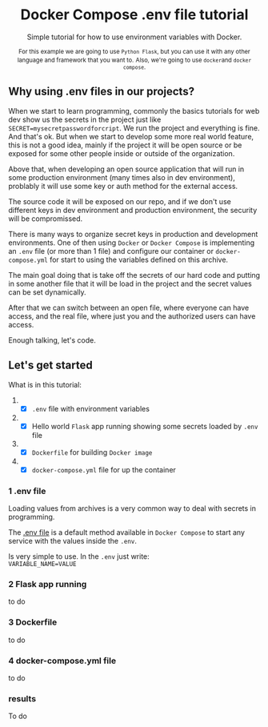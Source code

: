 <div align="center">

# Docker Compose .env file tutorial

Simple tutorial for how to use environment variables with Docker. 

<small>For this example we are going to use `Python Flask`, but you can use it with any other language and framework that you want to.</small>
<small>Also, we're going to use `docker`and `docker compose`.</small>
 
</div>

## Why using .env files in our projects?
When we start to learn programming, commonly the basics tutorials for web dev show us the secrets in the project just like `SECRET=mysecretpasswordforcript`. We run the project and everything is fine. And that's ok. But when we start to develop some more real world feature, this is not a good idea, mainly if the project it will be open source or be exposed for some other people inside or outside of the organization.

Above that, when developing an open source application that will run in some production environment (many times also in dev environment), problably it will use some key or auth method for the external access.

The source code it will be exposed on our repo, and if we don't use different keys in dev environment and production environment, the security will be compromissed.

There is many ways to organize secret keys in production and development environments. One of then using `Docker` or `Docker Compose` is implementing an `.env` file (or more than 1 file) and configure our container or `docker-compose.yml` for start to using the variables defined on this archive.

The main goal doing that is take off the secrets of our hard code and putting in some another file that it will be load in the project and the secret values can be set dynamically.

After that we can switch between an open file, where everyone can have access, and the real file, where just you and the authorized users can have access.

Enough talking, let's code.

## Let's get started

What is in this tutorial:
1. - [x] `.env` file with environment variables
2. - [x] Hello world `Flask` app running showing some secrets loaded by `.env` file
3. - [x] `Dockerfile` for building `Docker image`
4. - [x] `docker-compose.yml` file for up the container

### 1 .env file
Loading values from archives is a very common way to deal with secrets in programming. 

The [.env file](https://docs.docker.com/compose/env-file/) is a default method available in `Docker Compose` to start any service with the values inside the `.env`.

Is very simple to use. In the `.env` just write:<br>
`VARIABLE_NAME=VALUE`

### 2 Flask app running
to do

### 3 Dockerfile
to do

### 4 docker-compose.yml file
to do

### results
To do